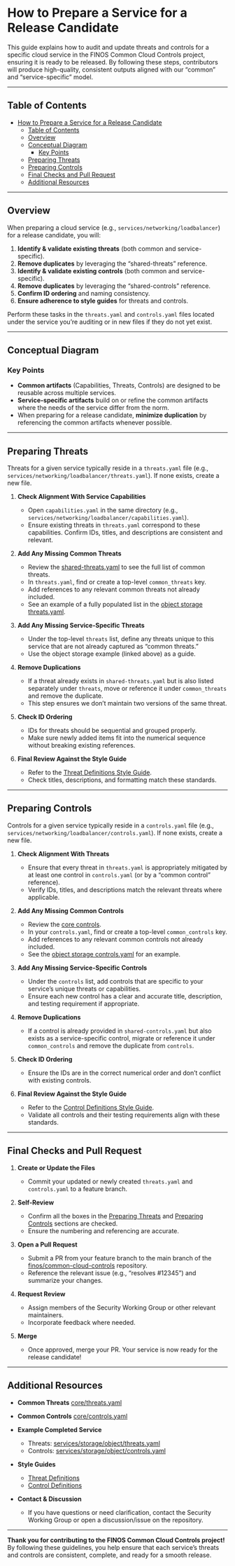 # How to Prepare a Service for a Release Candidate

This guide explains how to audit and update threats and controls for a specific cloud service in the FINOS Common Cloud Controls project, ensuring it is ready to be released. By following these steps, contributors will produce high-quality, consistent outputs aligned with our “common” and “service-specific” model.

---

## Table of Contents

- [How to Prepare a Service for a Release Candidate](#how-to-prepare-a-service-for-a-release-candidate)
  - [Table of Contents](#table-of-contents)
  - [Overview](#overview)
  - [Conceptual Diagram](#conceptual-diagram)
    - [Key Points](#key-points)
  - [Preparing Threats](#preparing-threats)
  - [Preparing Controls](#preparing-controls)
  - [Final Checks and Pull Request](#final-checks-and-pull-request)
  - [Additional Resources](#additional-resources)

---

## Overview

When preparing a cloud service (e.g., `services/networking/loadbalancer`) for a release candidate, you will:

1. **Identify & validate existing threats** (both common and service-specific).
2. **Remove duplicates** by leveraging the “shared-threats” reference.
3. **Identify & validate existing controls** (both common and service-specific).
4. **Remove duplicates** by leveraging the “shared-controls” reference.
5. **Confirm ID ordering** and naming consistency.
6. **Ensure adherence to style guides** for threats and controls.

Perform these tasks in the `threats.yaml` and `controls.yaml` files located under the service you’re auditing or in new files if they do not yet exist.

---

## Conceptual Diagram

### Key Points

- **Common artifacts** (Capabilities, Threats, Controls) are designed to be reusable across multiple services.
- **Service-specific artifacts** build on or refine the common artifacts where the needs of the service differ from the norm.
- When preparing for a release candidate, **minimize duplication** by referencing the common artifacts whenever possible.

---

## Preparing Threats

Threats for a given service typically reside in a `threats.yaml` file (e.g., `services/networking/loadbalancer/threats.yaml`). If none exists, create a new file.

1. **Check Alignment With Service Capabilities**
   - Open `capabilities.yaml` in the same directory (e.g., `services/networking/loadbalancer/capabilities.yaml`).
   - Ensure existing threats in `threats.yaml` correspond to these capabilities. Confirm IDs, titles, and descriptions are consistent and relevant.

2. **Add Any Missing Common Threats**
   - Review the [shared-threats.yaml](catalogs/core/ccc/threats.yaml) to see the full list of common threats.
   - In `threats.yaml`, find or create a top-level `common_threats` key.
   - Add references to any relevant common threats not already included.
   - See an example of a fully populated list in the [object storage threats.yaml](/catalogs/storage/object/threats.yaml).

3. **Add Any Missing Service-Specific Threats**
   - Under the top-level `threats` list, define any threats unique to this service that are not already captured as “common threats.”
   - Use the object storage example (linked above) as a guide.

4. **Remove Duplications**
   - If a threat already exists in `shared-threats.yaml` but is also listed separately under `threats`, move or reference it under `common_threats` and remove the duplicate.
   - This step ensures we don’t maintain two versions of the same threat.

5. **Check ID Ordering**
   - IDs for threats should be sequential and grouped properly.
   - Make sure newly added items fit into the numerical sequence without breaking existing references.

6. **Final Review Against the Style Guide**
   - Refer to the [Threat Definitions Style Guide](/docs/community-guidelines/content-standards-and-practices/threat-definitions.md).
   - Check titles, descriptions, and formatting match these standards.

---

## Preparing Controls

Controls for a given service typically reside in a `controls.yaml` file (e.g., `services/networking/loadbalancer/controls.yaml`). If none exists, create a new file.

1. **Check Alignment With Threats**
   - Ensure that every threat in `threats.yaml` is appropriately mitigated by at least one control in `controls.yaml` (or by a “common control” reference).
   - Verify IDs, titles, and descriptions match the relevant threats where applicable.

2. **Add Any Missing Common Controls**
   - Review the [core controls](catalogs/core/ccc/controls.yaml).
   - In your `controls.yaml`, find or create a top-level `common_controls` key.
   - Add references to any relevant common controls not already included.
   - See the [object storage controls.yaml](/catalogs/storage/object/controls.yaml) for an example.

3. **Add Any Missing Service-Specific Controls**
   - Under the `controls` list, add controls that are specific to your service’s unique threats or capabilities.
   - Ensure each new control has a clear and accurate title, description, and testing requirement if appropriate.

4. **Remove Duplications**
   - If a control is already provided in `shared-controls.yaml` but also exists as a service-specific control, migrate or reference it under `common_controls` and remove the duplicate from `controls`.

5. **Check ID Ordering**
   - Ensure the IDs are in the correct numerical order and don’t conflict with existing controls.

6. **Final Review Against the Style Guide**
   - Refer to the [Control Definitions Style Guide](/docs/community-guidelines/content-standards-and-practices/control-definitions.md).
   - Validate all controls and their testing requirements align with these standards.

---

## Final Checks and Pull Request

1. **Create or Update the Files**
   - Commit your updated or newly created `threats.yaml` and `controls.yaml` to a feature branch.

2. **Self-Review**
   - Confirm all the boxes in the [Preparing Threats](#preparing-threats) and [Preparing Controls](#preparing-controls) sections are checked.
   - Ensure the numbering and referencing are accurate.

3. **Open a Pull Request**
   - Submit a PR from your feature branch to the main branch of the [finos/common-cloud-controls](https://github.com/finos/common-cloud-controls) repository.
   - Reference the relevant issue (e.g., “resolves #12345”) and summarize your changes.

4. **Request Review**
   - Assign members of the Security Working Group or other relevant maintainers.
   - Incorporate feedback where needed.

5. **Merge**
   - Once approved, merge your PR. Your service is now ready for the release candidate!

---

## Additional Resources

- **Common Threats**
  [core/threats.yaml](catalogs/core/ccc/threats.yaml)

- **Common Controls**
  [core/controls.yaml](catalogs/core/ccc/controls.yaml)

- **Example Completed Service**
  - Threats: [services/storage/object/threats.yaml](/catalogs/storage/object/threats.yaml)
  - Controls: [services/storage/object/controls.yaml](/catalogs/storage/object/controls.yaml)

- **Style Guides**
  - [Threat Definitions](/docs/community-guidelines/content-standards-and-practices/threat-definitions.md)
  - [Control Definitions](/docs/community-guidelines/content-standards-and-practices/control-definitions.md)

- **Contact & Discussion**
  - If you have questions or need clarification, contact the Security Working Group or open a discussion/issue on the repository.

---

**Thank you for contributing to the FINOS Common Cloud Controls project!** By following these guidelines, you help ensure that each service’s threats and controls are consistent, complete, and ready for a smooth release.
